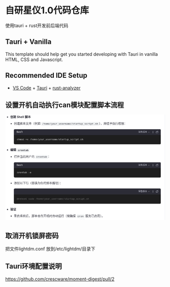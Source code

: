 # 自研星仪1.0代码仓库
使用tauri + rust开发前后端代码

## Tauri + Vanilla

This template should help get you started developing with Tauri in vanilla HTML, CSS and Javascript.

## Recommended IDE Setup

- [VS Code](https://code.visualstudio.com/) + [Tauri](https://marketplace.visualstudio.com/items?itemName=tauri-apps.tauri-vscode) + [rust-analyzer](https://marketplace.visualstudio.com/items?itemName=rust-lang.rust-analyzer)


## 设置开机自动执行can模块配置脚本流程
![img.png](img.png)
## 取消开机锁屏密码
把文件lightdm.conf 放到/etc/lightdm/目录下

## Tauri环境配置说明
https://github.com/crescware/moment-digest/pull/2